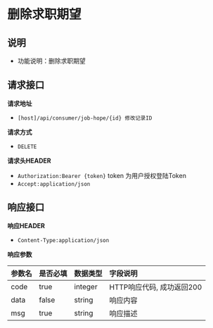 # 删除求职期望



## 说明 <a id="&#x8BF4;&#x660E;"></a>

* 功能说明：删除求职期望

## 请求接口 <a id="&#x8BF7;&#x6C42;&#x63A5;&#x53E3;"></a>

**请求地址**

* `[host]/api/consumer/job-hope/{id} 修改记录ID`

**请求方式**

* `DELETE`

**请求头HEADER**

* `Authorization:Bearer {token}` token 为用户授权登陆Token
* `Accept:application/json`

## 响应接口 <a id="&#x54CD;&#x5E94;&#x63A5;&#x53E3;"></a>

**响应HEADER**

* `Content-Type:application/json`

**响应参数**

| 参数名 | 是否必填 | 数据类型 | 字段说明 |
| :--- | :--- | :--- | :--- |
| code | true | integer | HTTP响应代码, 成功返回200 |
| data | false | string | 响应内容 |
| msg | true | string | 响应描述 |

